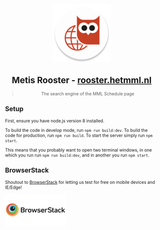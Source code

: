 <p align="center">
  <img src="src/client/static/icons/res/mipmap-xxxhdpi/ic_launcher.png" alt="" width="192px" height="192px">
</p>
<h1 align="center">Metis Rooster - <a href="http://rooster.hetmml.nl/">rooster.hetmml.nl</a></h1>
<blockquote align="center">The search engine of the MML Schedule page</blockquote>

## Setup

First, ensure you have node.js version 8 installed.

To build the code in develop mode, run `npm run build:dev`. To build the code
for production, run `npm run build`. To start the server simply run
`npm start`.

This means that you probably want to open two terminal windows, in one which
you run run `npm run build:dev`, and in another you run `npm start`.

## BrowserStack

Shoutout to [BrowserStack](http://browserstack.com/) for letting us test for free on mobile devices and IE/Edge!

[<img src=".github/browserstack.png" alt="" width="200px">](http://browserstack.com/)
